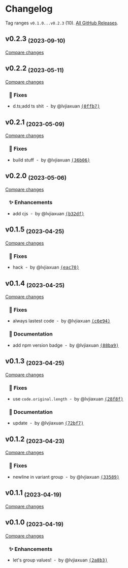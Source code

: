 # Changelog

Tag ranges `v0.1.0...v0.2.3` (10). [All GitHub Releases](https://github.com/lvjiaxuan/unocss-transformer-attribute-values-group/releases).

## v0.2.3 <sub>(2023-09-10)</sub>
[Compare changes](https://github.com/lvjiaxuan/unocss-transformer-attribute-values-group/compare/v0.2.2...v0.2.3)

## v0.2.2 <sub>(2023-05-11)</sub>
[Compare changes](https://github.com/lvjiaxuan/unocss-transformer-attribute-values-group/compare/v0.2.1...v0.2.2)

### &nbsp;&nbsp;&nbsp;🐛 Fixes

- d.ts;add ts shit &nbsp;-&nbsp; by @lvjiaxuan [<samp>(0ffb7)</samp>](https://github.com/lvjiaxuan/unocss-transformer-attribute-values-group/commit/0ffb793)

## v0.2.1 <sub>(2023-05-09)</sub>
[Compare changes](https://github.com/lvjiaxuan/unocss-transformer-attribute-values-group/compare/v0.2.0...v0.2.1)

### &nbsp;&nbsp;&nbsp;🐛 Fixes

- build stuff &nbsp;-&nbsp; by @lvjiaxuan [<samp>(36b06)</samp>](https://github.com/lvjiaxuan/unocss-transformer-attribute-values-group/commit/36b065a)

## v0.2.0 <sub>(2023-05-06)</sub>
[Compare changes](https://github.com/lvjiaxuan/unocss-transformer-attribute-values-group/compare/v0.1.5...v0.2.0)

### &nbsp;&nbsp;&nbsp;✨ Enhancements

- add cjs &nbsp;-&nbsp; by @lvjiaxuan [<samp>(b32df)</samp>](https://github.com/lvjiaxuan/unocss-transformer-attribute-values-group/commit/b32df53)

## v0.1.5 <sub>(2023-04-25)</sub>
[Compare changes](https://github.com/lvjiaxuan/unocss-transformer-attribute-values-group/compare/v0.1.4...v0.1.5)

### &nbsp;&nbsp;&nbsp;🐛 Fixes

- hack &nbsp;-&nbsp; by @lvjiaxuan [<samp>(eac70)</samp>](https://github.com/lvjiaxuan/unocss-transformer-attribute-values-group/commit/eac70ef)

## v0.1.4 <sub>(2023-04-25)</sub>
[Compare changes](https://github.com/lvjiaxuan/unocss-transformer-attribute-values-group/compare/v0.1.3...v0.1.4)

### &nbsp;&nbsp;&nbsp;🐛 Fixes

- always lastest code &nbsp;-&nbsp; by @lvjiaxuan [<samp>(c6e94)</samp>](https://github.com/lvjiaxuan/unocss-transformer-attribute-values-group/commit/c6e9401)

### &nbsp;&nbsp;&nbsp;📝 Documentation

- add npm version badge &nbsp;-&nbsp; by @lvjiaxuan [<samp>(88ba9)</samp>](https://github.com/lvjiaxuan/unocss-transformer-attribute-values-group/commit/88ba958)

## v0.1.3 <sub>(2023-04-25)</sub>
[Compare changes](https://github.com/lvjiaxuan/unocss-transformer-attribute-values-group/compare/v0.1.2...v0.1.3)

### &nbsp;&nbsp;&nbsp;🐛 Fixes

- use `code.original.length` &nbsp;-&nbsp; by @lvjiaxuan [<samp>(28f8f)</samp>](https://github.com/lvjiaxuan/unocss-transformer-attribute-values-group/commit/28f8f46)

### &nbsp;&nbsp;&nbsp;📝 Documentation

- update &nbsp;-&nbsp; by @lvjiaxuan [<samp>(72bf7)</samp>](https://github.com/lvjiaxuan/unocss-transformer-attribute-values-group/commit/72bf7d6)

## v0.1.2 <sub>(2023-04-23)</sub>
[Compare changes](https://github.com/lvjiaxuan/unocss-transformer-attribute-values-group/compare/v0.1.1...v0.1.2)

### &nbsp;&nbsp;&nbsp;🐛 Fixes

- newline in variant group &nbsp;-&nbsp; by @lvjiaxuan [<samp>(33589)</samp>](https://github.com/lvjiaxuan/unocss-transformer-attribute-values-group/commit/33589b1)

## v0.1.1 <sub>(2023-04-19)</sub>
[Compare changes](https://github.com/lvjiaxuan/unocss-transformer-attribute-values-group/compare/v0.1.0...v0.1.1)

## v0.1.0 <sub>(2023-04-19)</sub>
[Compare changes](https://github.com/lvjiaxuan/unocss-transformer-attribute-values-group/compare/...v0.1.0)

### &nbsp;&nbsp;&nbsp;✨ Enhancements

- let's group values! &nbsp;-&nbsp; by @lvjiaxuan [<samp>(2a8b3)</samp>](https://github.com/lvjiaxuan/unocss-transformer-attribute-values-group/commit/2a8b3af)